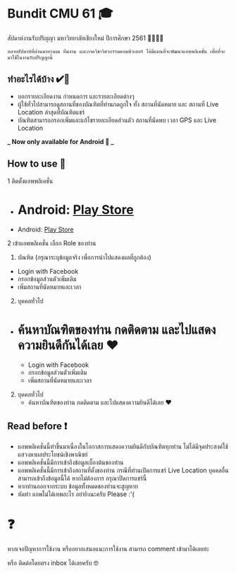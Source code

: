 # Bundit CMU 61 🎓

สัปดาห์งานรับปริญญา มหาวิทยาลัยเชียงใหม่ ปีการศึกษา 2561 👨‍🎓👩‍🎓

`หลายสัปดาห์ที่ผ่านมาทางผม ทีมงาน และภาควิชาวิศวกรรมคอมพิวเตอร์ ได้มีแผนที่จะพัฒนาแอพพลิเคชั่น เพื่อที่จะมาใช้ในงานรับปริญญานี้`

## ทำอะไรได้บ้าง ✔🎯

- บอกรายละเอียดงาน กำหนดการ และรายละเอียดต่างๆ
- ผู้ใช้ทั่วไปสามารถดูสถานที่ของบัณฑิตที่ท่านกดถูกใจ ทั้ง สถานที่นัดหมาย และ สถานที่ Live Location ล่าสุดที่บัณฑิตแชร์
- บัณฑิตสามารถกรอกเพิ่มและแก้ไขรายละเอียดส่วนตัว สถานที่นัดพบ เวลา GPS และ Live Location

**_ Now only available for Android 📱 _**

## How to use 📝

1 ติดตั้งแอพพลิเคชั่น

- # Android: [Play Store](https://play.google.com/store/apps/details…)
- Android: [Play Store](https://play.google.com/store/apps/details?id=com.tusaveeiei.banditmorchor)

2 เข้าแอพพลิเคชั่น เลือก Role ของท่าน

1. บัณฑิต
   (กรุณาระบุข้อมูลจริง เพื่อการนำไปแสดงผลที่ถูกต้อง)

- Login with Facebook
- กรอกข้อมูลส่วนตัวเพิ่มเติม
- เพิ่มสถานที่นัดหมายและเวลา

2. บุคคลทั่วไป

- # ค้นหาบัณฑิตของท่าน กดติดตาม และไปแสดงความยินดีกันได้เลย ❤
  - Login with Facebook
  - กรอกข้อมูลส่วนตัวเพิ่มเติม
  - เพิ่มสถานที่นัดหมายและเวลา

2. บุคคลทั่วไป
   - ค้นหาบัณฑิตของท่าน กดติดตาม และไปแสดงความยินดีได้เลย ❤

## Read before ❗

- แอพพลิเคชั่นนี้ทำขึ้นมาเนื่องในโอกาสการแสดงความยินดีกับบัณฑิตทุกท่าน ไม่ได้มีจุดประสงค์ใช้แสวงหาผลประโยชน์เชิงพาณิชย์
- แอพพลิเคชั่นนี้มีการเข้าถึงข้อมูลเบื้องต้นของท่าน
- แอพพลิเคชั่นนี้มีการเข้าถึงสถานที่ตั้งของท่าน กรณีที่ท่านเปิดการแชร์ Live Location บุคคลอื่นสามารถเข้าถึงข้อมูลนี้ได้ หากไม่ต้องการ กรุณาปิดการแชร์นี้
- หากท่านออกจากระบบ ข้อมูลทั้งหมดของท่านจะสูญหาย
- หัดทำ แอพไม่ได้เทพอะไร อย่ายิงนะครับ Please :'(

# ❓

หากเจอปัญหาการใช้งาน หรืออยากเสนอแนะการใช้งาน สามารถ comment เข้ามาได้เลยฮะ

หรือ ติดต่อโดยตรง inbox ได้เลยครับ 🤓
